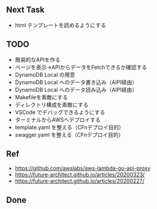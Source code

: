 ## Next Task
- html テンプレートを読めるようにする

## TODO
- 簡易的なAPIを作る
- ページを表示→APIからデータをFetchできるか確認する
- DynamoDB Local の用意
- DynamoDB Local へのデータ書き込み（AIPI経由）
- DynamoDB Local へのデータ読み込み（AIPI経由）
- Makefileを素敵にする
- ディレクトリ構成を素敵にする
- VSCode でデバッグできるようにする
- ターミナルからAWSへデプロイする
- template.yaml を整える（CFnデプロイ目的）
- swagger.yaml を整える（CFnデプロイ目的）

## Ref
- https://github.com/awslabs/aws-lambda-go-api-proxy
- https://future-architect.github.io/articles/20200323/
- https://future-architect.github.io/articles/20200227/

## Done
